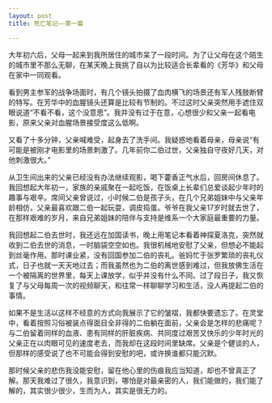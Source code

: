 ```yaml
---
layout: post
title: 死亡笔记——第一篇

---
```


大年初六后，父母一起来到我所居住的城市呆了一段时间。为了让父母在这个陌生的城市里不那么无聊，在某天晚上我挑了自以为比较适合长辈看的《芳华》和父母在家中一同观看。

看到男主参军的战争场面时，有几个镜头拍摄了血肉横飞的场景还有军人残肢断臂的特写。在芳华中的血腥镜头还算是比较有节制的。不过这时父亲突然用手遮住双眼说道“不看不看，这个没意思”。我并没有过于在意，心想很少和父亲一起看电影，原来父亲对血腥场景接受度这么低啊。

又看了十多分钟，父亲喊难受，起身去了洗手间。我疑惑地看着母亲，母亲说“有可能是被刚才电影里的场景刺激了。几年前你二伯过世，父亲独自守夜好几天，对他刺激很大。”

从卫生间出来的父亲已经没有办法继续观影，喝下藿香正气水后，回房间休息了。我回想起大年初一，家族的亲戚聚在一起吃饭，在饭桌上长辈们总爱谈起少年时的趣事与艰辛。席间父亲曾说过，小时候二伯是孩子头，在几个兄弟姐妹中与父亲年龄相仿，父亲最喜欢跟二伯一起玩耍，调皮捣蛋。爷爷在我父亲17岁时就去世了，在那样艰难的岁月，来自兄弟姐妹的陪伴与支持是维系一个大家庭最重要的力量。

我回想起二伯去世时，我还远在加国读书，晚上用笔记本看着神探夏洛克，突然就收到二伯去世的消息，一时脑袋空空如也。我很机械地安慰了父亲，但想必不能起到丝毫作用。那时课业紧，没有回国参加二伯的丧礼。爸妈忙于张罗繁琐的丧礼仪式，日子也就一天天地过去；而我虽然也为二伯的离世感到难过，但我放佛生活在一个被隔离的世界里，每天上课放学，似乎并没有什么不同。过了段日子，我又恢复了与父母每周一次的视频聊天，和往常一样聊聊学习和生活，没人再提起二伯的事情。

如果不是生活以这样不经意的方式向我展示了它的皱褶，我都快要遗忘了。在灵堂中，看着按照习俗被装点得面目全非得的二伯躺在面前，父亲会是怎样的悲痛呢？与二伯留着同样的血液、患有同样的肝脏疾病、共同度过艰苦又快乐的少年时光的父亲正在以肉眼可见的速度老去，而我却在这段时间里缺席。父亲是个健谈的人，但那样的感受说了也不可能会得到安慰的吧，或许换谁都只能沉默。

那时候父亲的悲伤我没能安慰，留在他心里的伤痕我应当知道，却也不曾真正了解。那天我难过了很久，我意识到，哪怕是对最亲密的人，我们能做的，我们能了解的，其实很少很少，生而为人，其实是很无力的。